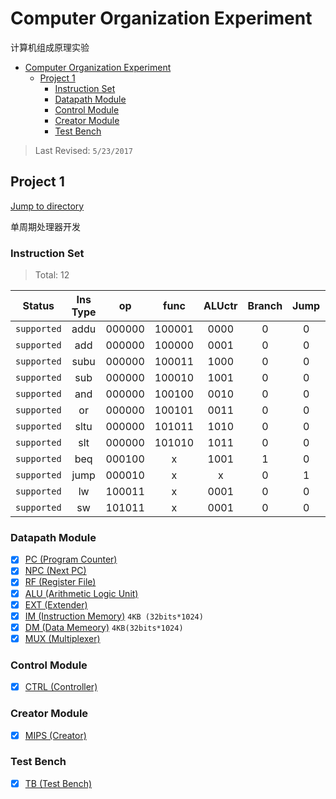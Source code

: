 # Computer Organization Experiment

计算机组成原理实验

<!-- TOC depthFrom:1 depthTo:6 withLinks:1 updateOnSave:1 orderedList:0 -->

- [Computer Organization Experiment](#computer-organization-experiment)
	- [Project 1](#project-1)
		- [Instruction Set](#instruction-set)
		- [Datapath Module](#datapath-module)
		- [Control Module](#control-module)
		- [Creator Module](#creator-module)
		- [Test Bench](#test-bench)

<!-- /TOC -->

> Last Revised: `5/23/2017`

## Project 1

[Jump to directory](Project_1/)

单周期处理器开发

### Instruction Set

> Total: 12

| Status 	| Ins Type 	| op 	| func 	| ALUctr 	| Branch	| Jump	| RegDst	| ALUSrc	| MemtoReg	| RegWr	| MemWr	| ExtOp	|
|:-------: 	|:--------:	|:------:	|:------:	|:------:	|:----: 	|:----: 	|:----: 	|:----: 	|:----: 	|:----: 	|:----: 	|:----: 	|
|`supported`	| addu 	| 000000 	| 100001 	| 0000 	| 0 	| 0 	| 1 	| 0 	| 0 	| 1 	| 0 	| x 	|
|`supported`	| add 	| 000000 	| 100000 	| 0001 	| 0 	| 0 	| 1 	| 0 	| 0 	| 1 	| 0 	| x 	|
|`supported`	| subu 	| 000000 	| 100011 	| 1000 	| 0 	| 0 	| 1 	| 0 	| 0 	| 1 	| 0 	| x 	|
|`supported`	| sub 	| 000000 	| 100010 	| 1001 	| 0 	| 0 	| 1 	| 0 	| 0 	| 1 	| 0 	| x 	|
|`supported`	| and 	| 000000 	| 100100 	| 0010 	| 0 	| 0 	| 1 	| 0 	| 0 	| 1 	| 0 	| x 	|
|`supported`	| or 	| 000000 	| 100101 	| 0011 	| 0 	| 0 	| 1 	| 0 	| 0 	| 1 	| 0 	| x 	|
|`supported`	| sltu 	| 000000 	| 101011 	| 1010 	| 0 	| 0 	| 1 	| 0 	| 0 	| 1 	| 0 	| x 	|
|`supported`	| slt 	| 000000 	| 101010 	| 1011 	| 0 	| 0 	| 1 	| 0 	| 0 	| 1 	| 0 	| x 	|
|`supported`	| beq 	| 000100 	| x 	| 1001 	| 1 	| 0 	| x 	| 0 	| x 	| 0 	| 0 	| x 	|
|`supported`	| jump 	| 000010 	| x 	| x 	| 0 	| 1 	| x 	| x 	| x 	| 0 	| 0 	| x 	|
|`supported`	| lw 	| 100011 	| x 	| 0001 	| 0 	| 0 	| 0 	| 1 	| 1 	| 1 	| 0 	| 1 	|
|`supported`	| sw 	| 101011 	| x 	| 0001 	| 0 	| 0 	| x 	| 1 	| x 	| 0 	| 1 	| 1 	|


### Datapath Module

- [x] [PC (Program Counter)](Project_1/datapath/pc.v)
- [x] [NPC (Next PC)](Project_1/datapath/npc.v)
- [x] [RF (Register File)](Project_1/datapath/rf.v)
- [x] [ALU (Arithmetic Logic Unit)](Project_1/datapath/alu.v)
- [x] [EXT (Extender)](Project_1/datapath/ext.v)
- [x] [IM (Instruction Memory)](Project_1/datapath/im.v) `4KB (32bits*1024)`
- [x] [DM (Data Memeory)](Project_1/datapath/dm.v) `4KB(32bits*1024)`
- [x] [MUX (Multiplexer)](Project_1/datapath/mux.v)

### Control Module

- [x] [CTRL (Controller)](Project_1/control/ctrl.v)

### Creator Module

- [x] [MIPS (Creator)](Project_1/mips.v)

### Test Bench

- [x] [TB (Test Bench)](Project_1/testbench.v)
